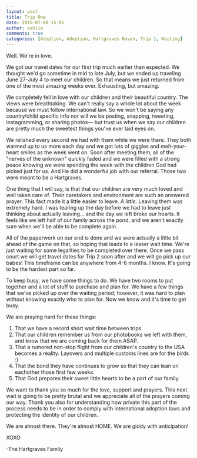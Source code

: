```yaml
---
layout: post
title: Trip One
date: 2015-07-08 15:05
author: ashlie
comments: true
categories: [Adoption, Adoption, Hartgraves Haven, Trip 1, Waiting]
---
```

Well. We're in love.

We got our travel dates for our first trip much earlier than expected. We thought we'd go sometime in mid to late July, but we ended up traveling June 27-July 4 to meet our children. So that means we just returned from one of the most amazing weeks ever. Exhausting, but amazing.

We completely fell in love with our children and their beautiful country. The views were breathtaking. We can't really say a whole lot about the week because we must follow international law. So we won't be saying any country/child specific info nor will we be posting, snapping, tweeting, instagramming, or sharing photos— but trust us when we say our children are pretty much the sweetest things you've ever laid eyes on.

We relished every second we had with them while we were there. They both warmed up to us more each day and we got lots of giggles and melt-your-heart smiles as the week went on. Soon after meeting them, all of the "nerves of the unknown" quickly faded and we were filled with a strong peace knowing we were spending the week with the children God had picked just for us. And He did a wonderful job with our referral. Those two were meant to be a Hartgraves.

One thing that I will say, is that that our children are very much loved and well taken care of. Their caretakers and environment are such an answered prayer. This fact made it a little easier to leave. <em>A little</em>. Leaving them was extremely hard. I was tearing up the day before we had to leave just thinking about actually leaving... and the day we left broke our hearts. It feels like we left half of our family across the pond, and we aren't exactly sure when we'll be able to be complete again.

All of the paperwork on our end is done and we were actually a little bit ahead of the game on that, so hoping that leads to a lesser wait time. We're just waiting for some legalities to be completed over there. Once we pass court we will get travel dates for Trip 2 soon after and we will go pick up our babes! This timeframe can be anywhere from 4-6 months. I know. It's going to be the hardest part so far.

To keep busy, we have some things to do. We have two rooms to put together and a lot of stuff to purchase and plan for. We have a few things that we've picked up over the waiting period; however, it was hard to plan without knowing exactly who to plan for. Now we know and it's time to get busy.

We are praying hard for these things:
<ol>
	<li>That we have a record short wait time between trips.</li>
	<li>That our children remember us from our photobooks we left with them, and know that we are coming back for them ASAP.</li>
	<li>That a rumored non-stop flight from our children's country to the USA becomes a reality. Layovers and multiple customs lines are for the birds :)</li>
	<li>That the bond they have continues to grow so that they can lean on eachother those first few weeks.</li>
	<li>That God prepares their sweet little hearts to be a part of our family.</li>
</ol>
We want to thank you so much for the love, support and prayers. This next wait is going to be pretty brutal and we appreciate all of the prayers coming our way. Thank you also for understanding how private this part of the process needs to be in order to comply with international adoption laws and protecting the identity of our children.

We are almost there. They're almost HOME. We are giddy with anticipation!

XOXO

-The Hartgraves Family
